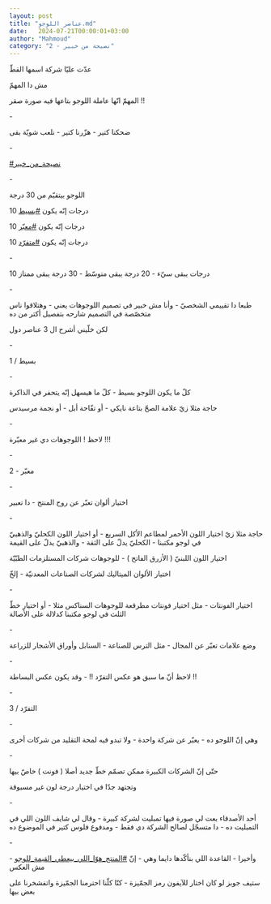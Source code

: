 ```yaml
---
layout: post
title: "عناصر اللوجو.md"
date:   2024-07-21T00:00:01+03:00
author: "Mahmoud"
category: "2 - نصيحة من خبير"
---
```

عدّت عليّا شركة اسمها القطّ

مش دا المهمّ

المهمّ انّها عاملة اللوجو بتاعها فيه صورة صقر !!

\-

ضحكنا كتير - هزّرنا كتير - نلعب شويّة بقى

\-

[<u>\#نصيحة_من_خبير</u>](https://www.facebook.com/hashtag/%D9%86%D8%B5%D9%8A%D8%AD%D8%A9_%D9%85%D9%86_%D8%AE%D8%A8%D9%8A%D8%B1?__eep__=6&__cft__%5b0%5d=AZW5bFvitv6rdK6Zo8EuzFTzJJnQLx7iGj9qvx6wsyChdLJ8_HERWazhDgWY6r54gRSEJdrP8DmyUI-Bm4VRgxuB5GWxAmD1JL_YsMChgbjB3SM5T-alJk27sK5m4Rw7bXunAJB5zcs2QVJpRl-DOn37STaVm0TRLK8pnU68XB7D-7fl-f7-gcaCtaT8MRt0ptU&__tn__=*NK-R)

\-

اللوجو بيتقيّم من 30 درجة

10 درجات إنّه يكون
[<u>\#بسيط</u>](https://www.facebook.com/hashtag/%D8%A8%D8%B3%D9%8A%D8%B7?__eep__=6&__cft__%5b0%5d=AZW5bFvitv6rdK6Zo8EuzFTzJJnQLx7iGj9qvx6wsyChdLJ8_HERWazhDgWY6r54gRSEJdrP8DmyUI-Bm4VRgxuB5GWxAmD1JL_YsMChgbjB3SM5T-alJk27sK5m4Rw7bXunAJB5zcs2QVJpRl-DOn37STaVm0TRLK8pnU68XB7D-7fl-f7-gcaCtaT8MRt0ptU&__tn__=*NK-R)

10 درجات إنّه يكون
[<u>\#معبّر</u>](https://www.facebook.com/hashtag/%D9%85%D8%B9%D8%A8%D9%91%D8%B1?__eep__=6&__cft__%5b0%5d=AZW5bFvitv6rdK6Zo8EuzFTzJJnQLx7iGj9qvx6wsyChdLJ8_HERWazhDgWY6r54gRSEJdrP8DmyUI-Bm4VRgxuB5GWxAmD1JL_YsMChgbjB3SM5T-alJk27sK5m4Rw7bXunAJB5zcs2QVJpRl-DOn37STaVm0TRLK8pnU68XB7D-7fl-f7-gcaCtaT8MRt0ptU&__tn__=*NK-R)

10 درجات إنّه يكون
[<u>\#متفرّد</u>](https://www.facebook.com/hashtag/%D9%85%D8%AA%D9%81%D8%B1%D9%91%D8%AF?__eep__=6&__cft__%5b0%5d=AZW5bFvitv6rdK6Zo8EuzFTzJJnQLx7iGj9qvx6wsyChdLJ8_HERWazhDgWY6r54gRSEJdrP8DmyUI-Bm4VRgxuB5GWxAmD1JL_YsMChgbjB3SM5T-alJk27sK5m4Rw7bXunAJB5zcs2QVJpRl-DOn37STaVm0TRLK8pnU68XB7D-7fl-f7-gcaCtaT8MRt0ptU&__tn__=*NK-R)

\-

10 درجات يبقى سيّء - 20 درجة يبقى متوسّط - 30 درجة يبقى
ممتاز

\-

طبعا دا تقييمي الشخصيّ - وأنا مش خبير في تصميم اللوجوهات
يعني - وهتلاقوا ناس متخصّصة في التصميم شارحه بتفصيل أكتر من ده

لكن خلّيني أشرح ال 3 عناصر دول

\-

1 / بسيط

\-

كلّ ما يكون اللوجو بسيط - كلّ ما هيسهل إنّه يتحفر في
الذاكرة

حاجة مثلا زيّ علامة الصحّ بتاعة نايكي - أو تفّاحة أبل - أو
نجمة مرسيدس

\-

لاحظ ! اللوجوهات دي غير معبّرة !!!

\-

2 - معبّر

\-

اختيار ألوان تعبّر عن روح المنتج - دا تعبير

\-

حاجة مثلا زيّ اختيار اللون الأحمر لمطاعم الأكل السريع -
أو اختيار اللون الكحليّ والذهبيّ في لوجو مكتبنا - الكحليّ يدلّ على الثقة -
والذهبيّ يدلّ على القيمة

اختيار اللون اللبنيّ ( الأزرق الفاتح ) - للوجوهات شركات
المستلزمات الطبّيّة

اختيار الألوان الميتاليك لشركات الصناعات المعدنيّة -
إلخّ

\-

اختيار الفونتات - مثل اختيار فونتات مطرقعة للوجوهات
السناكس مثلا - أو اختيار خطّ الثلث في لوجو مكتبنا كدلالة على
الأصالة

\-

وضع علامات تعبّر عن المجال - مثل الترس للصناعة - السنابل
وأوراق الأشجار للزراعة

\-

لاحظ أنّ ما سبق هو عكس التفرّد !! - وقد يكون عكس
البساطة !!

\-

3 / التفرّد

\-

وهي إنّ اللوجو ده - يعبّر عن شركة واحدة - ولا تبدو فيه
لمحة التقليد من شركات أخرى

\-

حتّى إنّ الشركات الكبيرة ممكن تصمّم خطّ جديد أصلا ( فونت )
خاصّ بيها

وتجتهد جدّا في اختيار درجة لون غير مسبوقة

\-

أحد الأصدقاء بعت لي صورة فيها تمبليت لشركة كبيرة - وقال
لي شايف اللون اللي في التمبليت ده - دا متسجّل لصالح الشركة دي فقط -
ومدفوع فلوس كتير في الموضوع ده

\-

وأخيرا - القاعدة اللي بنأكّدها دايما وهي - إنّ
[<u>\#المنتج_هوّا_اللي_بيعطي_القيمة_للوجو</u>](https://www.facebook.com/hashtag/%D8%A7%D9%84%D9%85%D9%86%D8%AA%D8%AC_%D9%87%D9%88%D9%91%D8%A7_%D8%A7%D9%84%D9%84%D9%8A_%D8%A8%D9%8A%D8%B9%D8%B7%D9%8A_%D8%A7%D9%84%D9%82%D9%8A%D9%85%D8%A9_%D9%84%D9%84%D9%88%D8%AC%D9%88?__eep__=6&__cft__%5b0%5d=AZW5bFvitv6rdK6Zo8EuzFTzJJnQLx7iGj9qvx6wsyChdLJ8_HERWazhDgWY6r54gRSEJdrP8DmyUI-Bm4VRgxuB5GWxAmD1JL_YsMChgbjB3SM5T-alJk27sK5m4Rw7bXunAJB5zcs2QVJpRl-DOn37STaVm0TRLK8pnU68XB7D-7fl-f7-gcaCtaT8MRt0ptU&__tn__=*NK-R) -
مش العكس

ستيف جوبز لو كان اختار للآيفون رمز الجمّيزة - كنّا كلّنا
احترمنا الجمّيزة واتفشخرنا على بعض بيها
